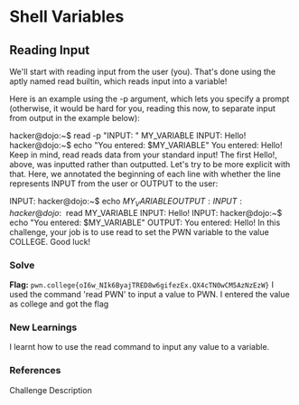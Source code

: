 # Shell Variables

## Reading Input
We'll start with reading input from the user (you). That's done using the aptly named read builtin, which reads input into a variable!

Here is an example using the -p argument, which lets you specify a prompt (otherwise, it would be hard for you, reading this now, to separate input from output in the example below):

hacker@dojo:~$ read -p "INPUT: " MY_VARIABLE
INPUT: Hello!
hacker@dojo:~$ echo "You entered: $MY_VARIABLE"
You entered: Hello!
Keep in mind, read reads data from your standard input! The first Hello!, above, was inputted rather than outputted. Let's try to be more explicit with that. Here, we annotated the beginning of each line with whether the line represents INPUT from the user or OUTPUT to the user:

 INPUT: hacker@dojo:~$ echo $MY_VARIABLE
OUTPUT:
 INPUT: hacker@dojo:~$ read MY_VARIABLE
 INPUT: Hello!
 INPUT: hacker@dojo:~$ echo "You entered: $MY_VARIABLE"
OUTPUT: You entered: Hello!
In this challenge, your job is to use read to set the PWN variable to the value COLLEGE. Good luck!


### Solve
**Flag:** `pwn.college{oI6w_NIk6ByajTRED8w6gifezEx.QX4cTN0wCM5AzNzEzW}`
I used the command 'read PWN' to input a value to PWN. I entered the value as college and got the flag

### New Learnings
I learnt how to use the read command to input any value to a variable.

### References 
Challenge Description
